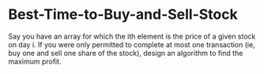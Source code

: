 # Best-Time-to-Buy-and-Sell-Stock
Say you have an array for which the ith element is the price of a given stock on day i.  If you were only permitted to complete at most one transaction (ie, buy one and sell one share of the stock), design an algorithm to find the maximum profit.
